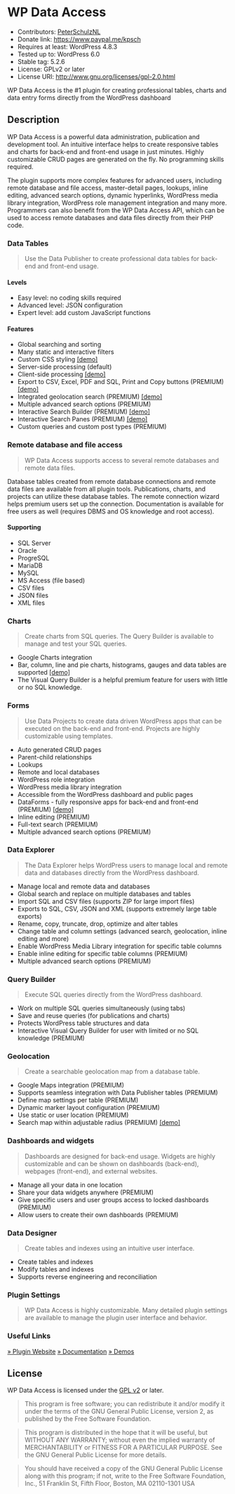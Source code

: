 # WP Data Access

* Contributors: [PeterSchulzNL](https://wpdataaccess.com/)
* Donate link: https://www.paypal.me/kpsch
* Requires at least: WordPress 4.8.3
* Tested up to: WordPress 6.0
* Stable tag: 5.2.6
* License: GPLv2 or later
* License URI: http://www.gnu.org/licenses/gpl-2.0.html

WP Data Access is the #1 plugin for creating professional tables, charts and data entry forms directly from the WordPress dashboard

## Description
WP Data Access is a powerful data administration, publication and development tool. An intuitive interface helps to create responsive tables and charts for back-end and front-end usage in just minutes. Highly customizable CRUD pages are generated on the fly. No programming skills required.

The plugin supports more complex features for advanced users, including remote database and file access, master-detail pages, lookups, inline editing, advanced search options, dynamic hyperlinks, WordPress media library integration, WordPress role management integration and many more. Programmers can also benefit from the WP Data Access API, which can be used to access remote databases and data files directly from their PHP code.

### Data Tables
> Use the Data Publisher to create professional data tables for back-end and front-end usage.

#### Levels
* Easy level: no coding skills required
* Advanced level: JSON configuration
* Expert level: add custom JavaScript functions

#### Features
* Global searching and sorting
* Many static and interactive filters
* Custom CSS styling [[demo]](https://wpdataaccess.com/demos/demos-data-publisher/data-publisher-free-styling/)
* Server-side processing (default)
* Client-side processing [[demo]](https://wpdataaccess.com/row-grouping-client-side/)
* Export to CSV, Excel, PDF and SQL, Print and Copy buttons (PREMIUM) [[demo]](https://wpdataaccess.com/search-panes-demo-without-buttons/)
* Integrated geolocation search (PREMIUM) [[demo]](https://wpdataaccess.com/publication-using-geolocation/)
* Multiple advanced search options (PREMIUM)
* Interactive Search Builder (PREMIUM) [[demo]](https://wpdataaccess.com/search-builder-demo/)
* Interactive Search Panes (PREMIUM) [[demo]](https://wpdataaccess.com/search-panes-demo-without-buttons/)
* Custom queries and custom post types (PREMIUM)

### Remote database and file access
> WP Data Access supports access to several remote databases and remote data files.

Database tables created from remote database connections and remote data files are available from all plugin tools. Publications, charts, and projects can utilize these database tables. The remote connection wizard helps premium users set up the connection. Documentation is available for free users as well (requires DBMS and OS knowledge and root access).

#### Supporting

* SQL Server
* Oracle
* ProgreSQL
* MariaDB
* MySQL
* MS Access (file based)
* CSV files
* JSON files
* XML files

### Charts
> Create charts from SQL queries. The Query Builder is available to manage and test your SQL queries.

* Google Charts integration
* Bar, column, line and pie charts, histograms, gauges and data tables are supported [[demo]](https://wpdataaccess.com/2022/06/16/chart-demo/)
* The Visual Query Builder is a helpful premium feature for users with little or no SQL knowledge.

### Forms
> Use Data Projects to create data driven WordPress apps that can be executed on the back-end and front-end. Projects are highly customizable using templates.

* Auto generated CRUD pages
* Parent-child relationships
* Lookups
* Remote and local databases
* WordPress role integration
* WordPress media library integration
* Accessible from the WordPress dashboard and public pages
* DataForms - fully responsive apps for back-end and front-end (PREMIUM) [[demo]](https://wpdataaccess.com/demos/data-forms-project-demo/)
* Inline editing (PREMIUM)
* Full-text search (PREMIUM)
* Multiple advanced search options (PREMIUM)

### Data Explorer
> The Data Explorer helps WordPress users to manage local and remote data and databases directly from the WordPress dashboard.

* Manage local and remote data and databases
* Global search and replace on multiple databases and tables
* Import SQL and CSV files (supports ZIP for large import files)
* Exports to SQL, CSV, JSON and XML (supports extremely large table exports)
* Rename, copy, truncate, drop, optimize and alter tables
* Change table and column settings (advanced search, geolocation, inline editing and more)
* Enable WordPress Media Library integration for specific table columns
* Enable inline editing for specific table columns (PREMIUM)
* Multiple advanced search options (PREMIUM)

### Query Builder
> Execute SQL queries directly from the WordPress dashboard.

* Work on multiple SQL queries simultaneously (using tabs)
* Save and reuse queries (for publications and charts)
* Protects WordPress table structures and data
* Interactive Visual Query Builder for user with limited or no SQL knowledge (PREMIUM)

### Geolocation
> Create a searchable geolocation map from a database table.

* Google Maps integration (PREMIUM)
* Supports seamless integration with Data Publisher tables  (PREMIUM)
* Define map settings per table (PREMIUM)
* Dynamic marker layout configuration (PREMIUM)
* Use static or user location (PREMIUM)
* Search map within adjustable radius (PREMIUM) [[demo]](https://wpdataaccess.com/demos/geolocation-demo/)

### Dashboards and widgets
> Dashboards are designed for back-end usage. Widgets are highly customizable and can be shown on dashboards (back-end), webpages (front-end), and external websites.

* Manage all your data in one location
* Share your data widgets anywhere (PREMIUM)
* Give specific users and user groups access to locked dashboards (PREMIUM)
* Allow users to create their own dashboards (PREMIUM)

### Data Designer
> Create tables and indexes using an intuitive user interface.

* Create tables and indexes
* Modify tables and indexes
* Supports reverse engineering and reconciliation

### Plugin Settings
> WP Data Access is highly customizable. Many detailed plugin settings are available to manage the plugin user interface and behavior.

### Useful Links

[» Plugin Website](https://wpdataaccess.com/)
[» Documentation](https://wpdataaccess.com/docs/documentation/)
[» Demos](https://wpdataaccess.com/demos/)

## License

WP Data Access is licensed under the [GPL v2](http://www.gnu.org/licenses/gpl-2.0.html) or later.

> This program is free software; you can redistribute it and/or modify
it under the terms of the GNU General Public License, version 2, as
published by the Free Software Foundation.

> This program is distributed in the hope that it will be useful,
but WITHOUT ANY WARRANTY; without even the implied warranty of
MERCHANTABILITY or FITNESS FOR A PARTICULAR PURPOSE.  See the
GNU General Public License for more details.

> You should have received a copy of the GNU General Public License
along with this program; if not, write to the Free Software
Foundation, Inc., 51 Franklin St, Fifth Floor, Boston, MA  02110-1301  USA

